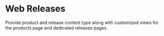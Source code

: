 # Web Releases

Provide product and release content type along with customized views for the products page and dedicated releases pages.


